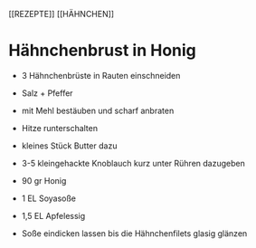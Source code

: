 [[REZEPTE]] [[HÄHNCHEN]]
# Hähnchenbrust in Honig
- 3 Hähnchenbrüste in Rauten einschneiden
- Salz + Pfeffer
- mit Mehl bestäuben und scharf anbraten

- Hitze runterschalten
- kleines Stück Butter dazu
- 3-5 kleingehackte Knoblauch kurz unter Rühren dazugeben
- 90 gr Honig
- 1 EL Soyasoße
- 1,5 EL Apfelessig
- Soße eindicken lassen bis die Hähnchenfilets glasig glänzen


